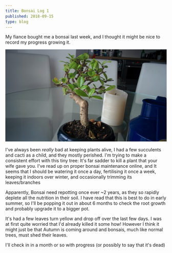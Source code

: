 ```yaml
---
title: Bonsai Log 1
published: 2018-09-15
type: blog
---
```


My fiance bought me a bonsai last week, and I thought it might be nice to record my progress growing it.

![Little Tree](../media/img/Bonsai2.jpg)

I've always been _really_ bad at keeping plants alive, I had a few succulents and cacti as a child, and they mostly perished. I'm trying to make a consistent effort with this tiny tree: It's far sadder to kill a plant that your wife gave you. I've read up on proper bonsai maintenance online, and It seems that I should be watering it once a day, fertilising it once a week, keeping it indoors over winter, and occasionally trimming its leaves/branches

Apparently, Bonsai need repotting once ever ~2 years, as they so rapidly deplete all the nutrition in their soil. I have read that this is best to do in early summer, so I'll be popping it out in about 6 months to check the root growth and probably upgrade it to a bigger pot.

It's had a few leaves turn yellow and drop off over the last few days. I was at first quite worried that I'd already killed it some how! However I think it might just be that Autumn is coming around and bonsais, much like normal trees, must shed their leaves.

I'll check in in a month or so with progress (or possibly to say that it's dead)
